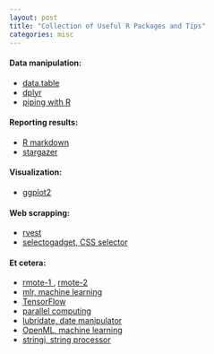```yaml
---
layout: post
title: "Collection of Useful R Packages and Tips"
categories: misc
---
```


#### Data manipulation:
* <a href="https://s3.amazonaws.com/assets.datacamp.com/img/blog/data+table+cheat+sheet.pdf"> data.table </a>
* <a href="https://www.rstudio.com/wp-content/uploads/2015/02/data-wrangling-cheatsheet.pdf"> dplyr </a>
* <a href="https://www.r-statistics.com/2014/08/simpler-r-coding-with-pipes-the-present-and-future-of-the-magrittr-package/"> piping with R </a>

#### Reporting results:
* <a href="https://www.rstudio.com/wp-content/uploads/2016/03/rmarkdown-cheatsheet-2.0.pdf"> R markdown </a>
* <a href="http://jakeruss.com/cheatsheets/stargazer.html"> stargazer </a>

#### Visualization:
* <a href="https://www.rstudio.com/wp-content/uploads/2015/03/ggplot2-cheatsheet.pdf"> ggplot2 </a>

#### Web scrapping:
* <a href="https://cran.r-project.org/web/packages/rvest/rvest.pdf"> rvest </a>
* <a href="https://cran.r-project.org/web/packages/rvest/vignettes/selectorgadget.html"> selectogadget, CSS selector </a>

#### Et cetera:
* <a href="http://ryanhafen.com/blog/rmote"> rmote-1 </a>, <a href="https://github.com/cloudyr/rmote"> rmote-2 </a>
* <a href="https://cran.r-project.org/web/packages/mlr/vignettes/mlr.html"> mlr, machine learning </a>
* <a href="https://tensorflow.rstudio.com/"> TensorFlow </a>
* <a href="https://www.r-bloggers.com/r-with-parallel-computing-from-user-perspectives/"> parallel computing </a>
* <a href="https://cran.r-project.org/web/packages/lubridate/lubridate.pdf"> lubridate, date manipulator </a>
* <a href="https://cran.r-project.org/web/packages/OpenML/index.html"> OpenML, machine learning </a>
* <a href="https://www.rdocumentation.org/packages/stringi/versions/1.1.5"> stringi, string processor </a>
